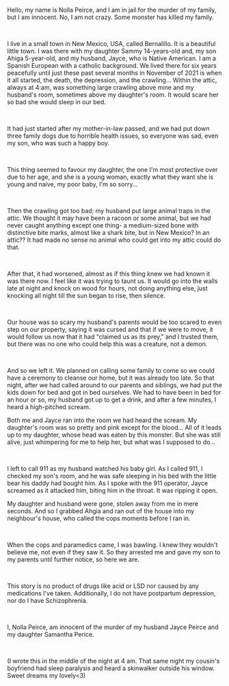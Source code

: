 Hello, my name is Nolla Peirce, and I am in jail for the murder of my family, but I am innocent. No, I am not crazy. Some monster has killed my family.

&#x200B;

I live in a small town in New Mexico, USA, called Bernalillo. It is a beautiful little town. I was there with my daughter Sammy 14-years-old and, my son Ahiga 5-year-old, and my husband, Jayce, who is Native American. I am a Spanish European with a catholic background. We lived there for six years peacefully until just these past several months in November of 2021 is when it all started, the death, the depression, and the crawling…  Within the attic, always at 4:am, was something large crawling above mine and my husband's room, sometimes above my daughter's room. It would scare her so bad she would sleep in our bed.

&#x200B;

It had just started after my mother-in-law passed, and we had put down three family dogs due to horrible health issues, so everyone was sad, even my son, who was such a happy boy.

&#x200B;

This thing seemed to favour my daughter, the one I'm most protective over due to her age, and she is a young woman, exactly what they want she is young and naive, my poor baby, I'm so sorry…

&#x200B;

Then the crawling got too bad; my husband put large animal traps in the attic. We thought it may have been a racoon or some animal, but we had never caught anything except one thing- a medium-sized bone with distinctive bite marks, almost like a shark bite, but in New Mexico? In an attic?? It had made no sense no animal who could get into my attic could do that.

&#x200B;

After that, it had worsened, almost as if this thing knew we had known it was there now. I feel like it was trying to taunt us. It would go into the walls late at night and knock on wood for hours, not doing anything else, just knocking all night till the sun began to rise, then silence.

&#x200B;

Our house was so scary my husband's parents would be too scared to even step on our property, saying it was cursed and that if we were to move, it would follow us now that it had "claimed us as its prey," and I trusted them, but there was no one who could help this was a creature, not a demon.

&#x200B;

And so we left it. We planned on calling some family to come so we could have a ceremony to cleanse our home, but it was already too late. So that night, after we had called around to our parents and siblings, we had put the kids down for bed and got in bed ourselves. We had to have been in bed for an hour or so, my husband got up to get a drink, and after a few minutes, I heard a high-pitched scream.

Both me and Jayce ran into the room we had heard the scream. My daughter's room was so pretty and pink except for the blood… All of it leads up to my daughter, whose head was eaten by this monster. But she was still alive, just whimpering for me to help her, but what was I supposed to do…

&#x200B;

I left to call 911 as my husband watched his baby girl. As I called 911, I checked my son's room, and he was safe sleeping in his bed with the little bear his daddy had bought him. As I spoke with the 911 operator, Jayce screamed as it attacked him, biting him in the throat. It was ripping it open.

My daughter and husband were gone, stolen away from me in mere seconds. And so I grabbed Ahgia and ran out of the house into my neighbour's house, who called the cops moments before I ran in.

&#x200B;

When the cops and paramedics came, I was bawling. I knew they wouldn't believe me, not even if they saw it. So they arrested me and gave my son to my parents until further notice, so here we are.

&#x200B;

This story is no product of drugs like acid or LSD nor caused by any medications I've taken. Additionally, I do not have postpartum depression, nor do I have Schizophrenia.

&#x200B;

I, Nolla Peirce, am innocent of the murder of my husband Jayce Peirce and my daughter Samantha Perice.  

&#x200B;

(I wrote this in the middle of the night at 4 am. That same night my cousin's boyfriend had sleep paralysis and heard a skinwalker outside his window. Sweet dreams my lovely<3)